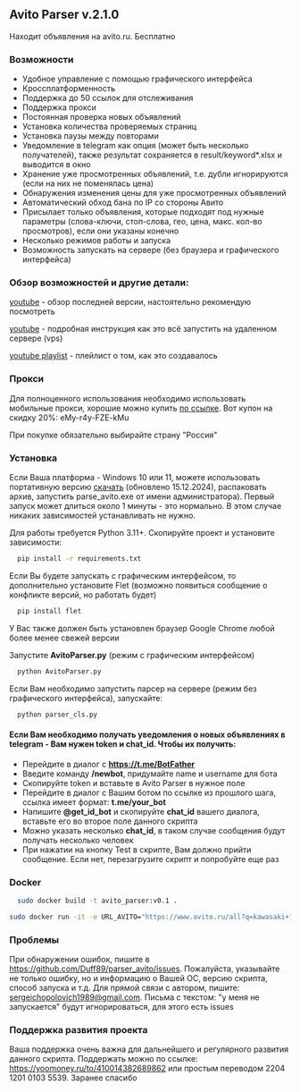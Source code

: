 ## Avito Parser v.2.1.0

Находит объявления на avito.ru. Бесплатно

### Возможности

- Удобное управление с помощью графического интерфейса
- Кроссплатформенность
- Поддержка до 50 ссылок для отслеживания
- Поддержка прокси
- Постоянная проверка новых объявлений
- Установка количества проверяемых страниц
- Установка паузы между повторами
- Уведомление в telegram как опция (может быть несколько получателей), также результат сохраняется в result/keyword*.xlsx и выводится в окно
- Хранение уже просмотренных объявлений, т.е. дубли игнорируются (если на них не поменялась цена)
- Обнаружения изменения цены для уже просмотренных объявлений
- Автоматический обход бана по IP со стороны Авито
- Присылает только объявления, которые подходят под нужные параметры (слова-ключи, стоп-слова, гео, цена, макс. кол-во просмотров), если они указаны конечно
- Несколько режимов работы и запуска
- Возможность запускать на сервере (без браузера и графического интерфейса)

### Обзор возможностей и другие детали:
[youtube](https://youtu.be/q3BlBiLId40) - обзор последней версии, настоятельно рекомендую посмотреть

[youtube](https://youtu.be/CjFQ8zCG1Z0) - подробная инструкция как это всё запустить на удаленном сервере (vps)

[youtube playlist](https://www.youtube.com/playlist?list=PLK9kK8z0fpqxPakGZvxo7y6HtCBTYihUF) - плейлист о том, как это создавалось

### Прокси

Для полноценного использования необходимо использовать мобильные прокси, хорошие можно купить [по ссылке](https://mobileproxy.space/?p=92286).  Вот купон на скидку 20%: eMy-r4y-FZE-kMu

При покупке обязательно выбирайте страну "Россия"

### Установка
Если Ваша платформа - Windows 10 или 11, можете использовать портативную версию [скачать](https://disk.yandex.by/d/PdX-1By1l0zCAA) (обновлено 15.12.2024), распаковать архив, запустить parse_avito.exe от имени администратора). Первый запуск может длиться около 1 минуты - это нормально. В этом случае никаких зависимостей устанавливать не нужно.


Для работы требуется Python 3.11+. Скопируйте проект и установите зависимости:

```bash
  pip install -r requirements.txt
```

Если Вы будете запускать с графическим интерфейсом, то дополнительно установите Flet (возможно появиться сообщение о конфликте версий, но работать будет)

```bash
  pip install flet
```

У Вас также должен быть установлен браузер Google Chrome любой более менее свежей версии

Запустите **AvitoParser.py** (режим с графическим интерфейсом)

```bash
  python AvitoParser.py
```

Если Вам необходимо запустить парсер на сервере (режим без графического интерфейса), запускайте:

```bash
  python parser_cls.py
```

#### Если Вам необходимо получать уведомления о новых объявлениях в telegram - Вам нужен token и chat_id. Чтобы их получить:

- Перейдите в диалог с **https://t.me/BotFather**
- Введите команду **/newbot**, придумайте name и username для бота
- Скопируйте token и вставьте в Avito Parser в нужное поле
- Перейдите в диалог с Вашим ботом по ссылке из прошлого шага, ссылка имеет формат: **t.me/your_bot**
- Напишите **@get_id_bot** и скопируйте **chat_id** вашего диалога, вставьте его во второе поле данного скрипта
- Можно указать несколько **chat_id**, в таком случае сообщения будут получать несколько человек
- При нажатии на кнопку Test в скрипте, Вам должно прийти сообщение. Если нет, перезагрузите скрипт и попробуйте еще раз


### Docker
```bash
  sudo docker build -t avito_parser:v0.1 .
```
```bash
sudo docker run -it -e URL_AVITO="https://www.avito.ru/all?q=kawasaki+1000sx https://www.avito.ru/all?q=kawasaki+ninja+1000" -e TG_TOKEN="XXXXXXXXXX:XXXXXXXXXXXXXXXXXXXXXXXXXXXXXXXXXXX" -e CHAT_ID_TG="-XXXXXXXXXX" -e FAST_SPEED_AVITO=250 -e MAX_VIEW_AVITO=4 -e MIN_PRICE_AVITO=700000 -e KEYS_AVITO="" --mount type=bind,source=/home/alex/AvitoDataKava,destination=/parse_avito/result avito_parser:v0.1 avito

```


### Проблемы

При обнаружении ошибок, пишите в https://github.com/Duff89/parser_avito/issues.
Пожалуйста, указывайте не только ошибку, но и информацию о Вашей ОС, версию скрипта, способ запуска и т.д.
Для прямой связи с автором, пишите: sergeichopolovich1989@gmail.com. 
Письма с текстом: "у меня не запускается" будут игнорироваться, для этого есть issues


### Поддержка развития проекта

Ваша поддержка очень важна для дальнейшего и регулярного развития данного скрипта.
Поддержать можно по ссылке: https://yoomoney.ru/to/410014382689862
или простым переводом 2204 1201 0103 5539. Заранее спасибо
